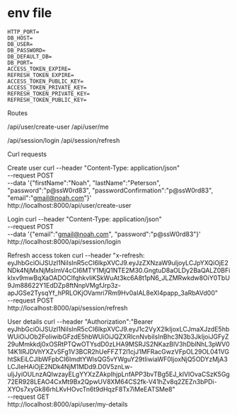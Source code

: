 
# env file
```
HTTP_PORT=
DB_HOST=
DB_USER=
DB_PASSWORD=
DB_DEFAULT_DB=
DB_PORT=
ACCESS_TOKEN_EXPIRE=
REFRESH_TOKEN_EXPIRE=
ACCESS_TOKEN_PUBLIC_KEY=
ACCESS_TOKEN_PRIVATE_KEY=
REFRESH_TOKEN_PRIVATE_KEY=
REFRESH_TOKEN_PUBLIC_KEY=
```

Routes

/api/user/create-user
/api/user/me

/api/session/login
/api/session/refresh


Curl requests

Create user
    curl --header "Content-Type: application/json" \
    --request POST \
    --data '{"firstName":"Noah", "lastName":"Peterson", "password":"p@ssW0rd83", "passwordConfirmation":"p@ssW0rd83", "email":"gmail@noah.com"}' \
    http://localhost:8000/api/user/create-user

Login
    curl --header "Content-Type: application/json" \
    --request POST \
    --data '{"email":"gmail@noah.com", "password":"p@ssW0rd83"}' \
    http://localhost:8000/api/session/login

Refresh access token
    curl --header "x-refresh: eyJhbGciOiJSUzI1NiIsInR5cCI6IkpXVCJ9.eyJzZXNzaW9uIjoyLCJpYXQiOjE2NDk4NjMxNjMsImV4cCI6MTY1MjQ1NTE2M30.GngtuD8aOLDy2BaQALZ0BFiklxv9mwBqXaOADOClfqhkvliKSkWuAt3kc6A8t1pN6_JLZMRwkdw8OiY0TbU9Jm88622Y1EdDZp8ftNnpVMgfJrp3z-apJGSe2TysqYf_hPRLOKjOVamri7Rm9Hv0aIAL8eXI4papp_3aRbAVd00" \
    --request POST \
    http://localhost:8000/api/session/refresh

User details
    curl --header "Authorization":"Bearer eyJhbGciOiJSUzI1NiIsInR5cCI6IkpXVCJ9.eyJ1c2VyX2lkIjoxLCJmaXJzdE5hbWUiOiJOb2FoIiwibGFzdE5hbWUiOiJQZXRlcnNvbiIsInBhc3N3b3JkIjoiJGFyZ29uMmkkdj0xOSRtPTQwOTYsdD0zLHA9MSRJS2NKazBlV3hDblNhL3pWV014K1lRJDVhYXZvSFg1V3BCR2hUeFFZT2l1cjJ1MFRacGwzVFpOL29OL041VGhtSkEiLCJlbWFpbCI6ImdtYWlsQG5vYWguY29tIiwiaWF0IjoxNjQ5ODYzMjA3LCJleHAiOjE2NDk4NjM1MDd9.D0V5znLw-uljJyiOULnzAQIwzayELgYYXzZAkpIhjpLnfAPP3bvTBg5EJ_klVIOvaCSzK5Gg72ER928LEAO4CxMt9Bx2QpwUV8XM64CS2fk-V41hZv8q2ZEZn3bPDi-XYOs7xyGk86rhLKvHOvcTn6t9dHqzF8Tx7iMeEATSMe8" \
    --request GET \
    http://localhost:8000/api/user/my-details
